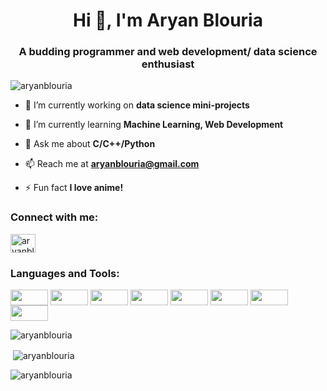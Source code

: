 <h1 align="center">Hi 👋, I'm Aryan Blouria</h1>
<h3 align="center">A budding programmer and web development/ data science enthusiast</h3>

<p align="left"> <img src="https://komarev.com/ghpvc/?username=aryanblouria&label=Profile%20views&color=0e75b6&style=flat" alt="aryanblouria" /> </p>

- 🔭 I’m currently working on **data science mini-projects**

- 🌱 I’m currently learning **Machine Learning, Web Development**

- 💬 Ask me about **C/C++/Python**

- 📫 Reach me at **aryanblouria@gmail.com**

- ⚡ Fun fact **I love anime!**

<h3 align="left">Connect with me:</h3>
<p align="left">
<a href="https://linkedin.com/in/aryanblouria" target="blank"><img align="center" src="https://raw.githubusercontent.com/rahuldkjain/github-profile-readme-generator/master/src/images/icons/Social/linked-in-alt.svg" alt="aryanblouria" height="30" width="40" /></a>
</p>

<h3 align="left">Languages and Tools:</h3>
<img align="center" src="https://img.shields.io/badge/Python-3776AB?style=for-the-badge&logo=python&logoColor=white" height="25" width="60" />
<img align="center" src="https://img.shields.io/badge/C-00599C?style=for-the-badge&logo=c&logoColor=white" height="25" width="60" />
<img align="center" src="https://img.shields.io/badge/C%2B%2B-00599C?style=for-the-badge&logo=c%2B%2B&logoColor=white" height="25" width="60" />
<img align="center" src="https://img.shields.io/badge/Java-ED8B00?style=for-the-badge&logo=java&logoColor=white" height="25" width="60" />
<img align="center" src="https://img.shields.io/badge/HTML5-E34F26?style=for-the-badge&logo=html5&logoColor=white" height="25" width="60" />
<img align="center" src="https://img.shields.io/badge/CSS-239120?&style=for-the-badge&logo=css3&logoColor=white" height="25" width="60" />
<img align="center" src="https://img.shields.io/badge/JavaScript-F7DF1E?style=for-the-badge&logo=javascript&logoColor=black" height="25" width="60" />
<img align="center" src="https://img.shields.io/badge/Python-3776AB?style=for-the-badge&logo=python&logoColor=white" height="25" width="60" />

<p><img align="center" src="https://github-readme-stats.vercel.app/api/top-langs?username=aryanblouria&show_icons=true&locale=en&layout=compact" alt="aryanblouria" /></p>

<p>&nbsp;<img align="center" src="https://github-readme-stats.vercel.app/api?username=aryanblouria&show_icons=true&locale=en" alt="aryanblouria" /></p>

<p><img align="center" src="https://github-readme-streak-stats.herokuapp.com/?user=aryanblouria&" alt="aryanblouria" /></p>
